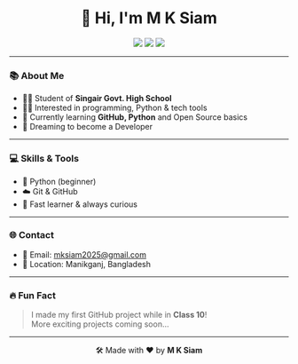 <h1 align="center">👋 Hi, I'm M K Siam</h1>

<p align="center">
  <img src="https://img.shields.io/badge/Class-Ten-blue?style=for-the-badge" />
  <img src="https://img.shields.io/badge/School-Singair_Govt._High_School-success?style=for-the-badge" />
  <img src="https://img.shields.io/badge/Group-Science-informational?style=for-the-badge" />
</p>

---

### 📚 About Me

- 🧑‍🎓 Student of **Singair Govt. High School**  
- 👨‍💻 Interested in programming, Python & tech tools  
- 🚀 Currently learning **GitHub, Python** and Open Source basics  
- 🎯 Dreaming to become a Developer  

---

### 💻 Skills & Tools

- 🐍 Python (beginner)
- ☁️ Git & GitHub
- 🧠 Fast learner & always curious

---

### 🌐 Contact

- 📧 Email: mksiam2025@gmail.com
- 📍 Location: Manikganj, Bangladesh

---

### 🔥 Fun Fact

> I made my first GitHub project while in **Class 10**!  
> More exciting projects coming soon...

---

<p align="center">
  🛠️ Made with ❤️ by <strong>M K Siam</strong>
</p>
